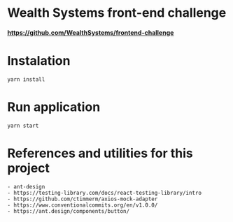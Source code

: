 # Wealth Systems front-end challenge

#### https://github.com/WealthSystems/frontend-challenge

#

# Instalation

```
yarn install
```

# Run application

```
yarn start
```

# References and utilities for this project

    - ant-design
    - https://testing-library.com/docs/react-testing-library/intro
    - https://github.com/ctimmerm/axios-mock-adapter
    - https://www.conventionalcommits.org/en/v1.0.0/
    - https://ant.design/components/button/

